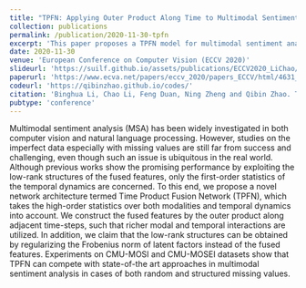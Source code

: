 ```yaml
---
title: "TPFN: Applying Outer Product Along Time to Multimodal Sentiment Analysis Fusion on Incomplete Data"
collection: publications
permalink: /publication/2020-11-30-tpfn
excerpt: 'This paper proposes a TPFN model for multimodal sentiment analysis fusion on incomplete data.'
date: 2020-11-30
venue: 'European Conference on Computer Vision (ECCV 2020)'
slideurl: 'https://suilf.github.io/assets/publications/ECCV2020_LiChao/ECCV2020_slides.pdf'
paperurl: 'https://www.ecva.net/papers/eccv_2020/papers_ECCV/html/4631_ECCV_2020_paper.php'
codeurl: 'https://qibinzhao.github.io/codes/'
citation: 'Binghua Li, Chao Li, Feng Duan, Ning Zheng and Qibin Zhao. TPFN: Applying Outer Product Along Time to Multimodal Sentiment Analysis Fusion on Incomplete Data. 16th European Conference on Computer Vision (ECCV 2020). Springer International Publishing, 2020: 431-447.'
pubtype: 'conference'
---
```


Multimodal sentiment analysis (MSA) has been widely investigated in both computer vision and natural language processing. However, studies on the imperfect data especially with missing values are still far from success and challenging, even though such an issue is ubiquitous in the real world. Although previous works show the promising performance by exploiting the low-rank structures of the fused features, only the first-order statistics of the temporal dynamics are concerned. To this end, we propose a novel network architecture termed Time Product Fusion Network (TPFN), which takes the high-order statistics over both modalities and temporal dynamics into account. We construct the fused features by the outer product along adjacent time-steps, such that richer modal and temporal interactions are utilized. In addition, we claim that the low-rank structures can be obtained by regularizing the Frobenius norm of latent factors instead of the fused features. Experiments on CMU-MOSI and CMU-MOSEI datasets show that TPFN can compete with state-of-the art approaches in multimodal sentiment analysis in cases of both random and structured missing values.
